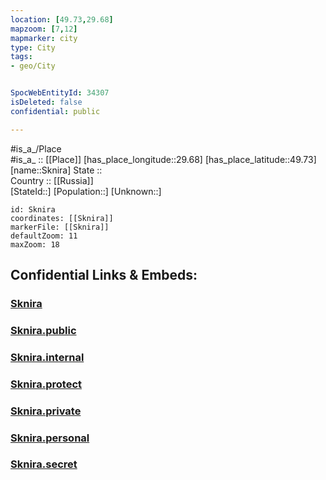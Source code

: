 ```yaml
---
location: [49.73,29.68] 
mapzoom: [7,12] 
mapmarker: city 
type: City
tags:
- geo/City


SpocWebEntityId: 34307
isDeleted: false
confidential: public

---
```

#is_a_/Place  
#is_a_ :: [[Place]] 
[has_place_longitude::29.68] 
[has_place_latitude::49.73] 
[name::Sknira] 
State ::  
Country :: [[Russia]]  
[StateId::] 
[Population::] 
[Unknown::] 


```leaflet
id: Sknira
coordinates: [[Sknira]] 
markerFile: [[Sknira]] 
defaultZoom: 11 
maxZoom: 18
```


## Confidential Links & Embeds: 

### [Sknira](/_Standards/Earth/Continent/Europe/Europe~East/Ukraine/Regions~Ukraine/Kiev/City/Sknira.md) 

### [Sknira.public](/_public/Earth/Continent/Europe/Europe~East/Ukraine/Regions~Ukraine/Kiev/City/Sknira.public.md) 

### [Sknira.internal](/_internal/Earth/Continent/Europe/Europe~East/Ukraine/Regions~Ukraine/Kiev/City/Sknira.internal.md) 

### [Sknira.protect](/_protect/Earth/Continent/Europe/Europe~East/Ukraine/Regions~Ukraine/Kiev/City/Sknira.protect.md) 

### [Sknira.private](/_private/Earth/Continent/Europe/Europe~East/Ukraine/Regions~Ukraine/Kiev/City/Sknira.private.md) 

### [Sknira.personal](/_personal/Earth/Continent/Europe/Europe~East/Ukraine/Regions~Ukraine/Kiev/City/Sknira.personal.md) 

### [Sknira.secret](/_secret/Earth/Continent/Europe/Europe~East/Ukraine/Regions~Ukraine/Kiev/City/Sknira.secret.md)

